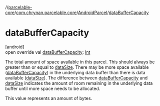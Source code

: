 //[parcelable-core](../../../index.md)/[com.chrynan.parcelable.core](../index.md)/[AndroidParcel](index.md)/[dataBufferCapacity](data-buffer-capacity.md)

# dataBufferCapacity

[android]\
open override val [dataBufferCapacity](data-buffer-capacity.md): [Int](https://kotlinlang.org/api/latest/jvm/stdlib/kotlin/-int/index.html)

The total amount of space available in this parcel. This should always be greater than or equal to [dataSize](data-size.md). There may be more space available ([dataBufferCapacity](data-buffer-capacity.md)) in the underlying data buffer than there is data available ([dataSize](data-size.md)). The difference between [dataBufferCapacity](data-buffer-capacity.md) and [dataSize](data-size.md) indicates the amount of room remaining in the underlying data buffer until more space needs to be allocated.

This value represents an amount of bytes.
